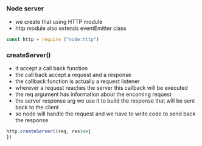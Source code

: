 ### Node server
- we create that using HTTP module
- http module also extends eventEmitter class
```js
const http = require ("node:http")
```
### createServer()
- it accept a call back function
- the call back accept a request and a response
- the callback function is actually a request listener
- wherever a request reaches the server this callback will be executed
- the req argument has information about the encoming request
- the server response arg we use it to build the response that will be sent back to the client
- so node will handle the request and we have to write code to send back the response
```js
http.createServer((req, res)=>{
})
```